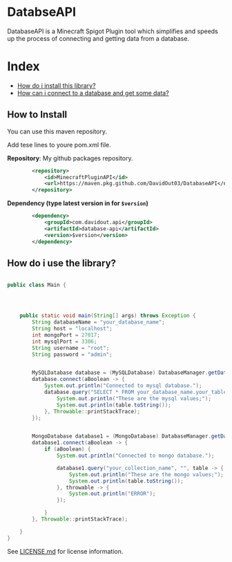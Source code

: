 # DatabseAPI
DatabaseAPI is a Minecraft Spigot Plugin tool which simplifies and speeds up the process of connecting and getting data from a database.
# Index
-  [How do i install this library?](#how-to-install)
-  [How can i connect to a database and get some data?](#how-do-i-use-the-library)

## How to Install
You can use this maven repository.

Add tese lines to youre pom.xml file.

**Repository**:
My github packages repository.

```xml
        <repository>
            <id>MinecraftPluginAPI</id>
            <url>https://maven.pkg.github.com/DavidOut03/DatabaseAPI</url>
        </repository>
```



**Dependency (type latest version in for `$version`)**
```xml
        <dependency>
            <groupId>com.davidout.api</groupId>
            <artifactId>database-api</artifactId>
            <version>$version</version>
        </dependency>
```



## How do i use the library?

```java

public class Main {




    public static void main(String[] args) throws Exception {
        String databaseName = "your_database_name";
        String host = "localhost";
        int mongoPort = 27017;
        int mysqlPort = 3306;
        String username = "root";
        String password = "admin";


        MySQLDatabase database = (MySQLDatabase) DatabaseManager.getDatabase(DatabaseManager.DatabaseType.MYSQL, databaseName, host, mysqlPort, username, password);
        database.connect(aBoolean -> {
            System.out.println("Connected to mysql database.");
            database.query("SELECT * FROM your_database_name.your_table_name;", table -> {
                System.out.println("These are the mysql values;");
                System.out.println(table.toString());
            }, Throwable::printStackTrace);
        });


        MongoDatabase database1 = (MongoDatabase) DatabaseManager.getDatabase(DatabaseManager.DatabaseType.MongoDB, databaseName, host, mongoPort, null, null);
        database1.connect(aBoolean -> {
            if (aBoolean) {
                System.out.println("Connected to mongo database.");

                database1.query("your_collection_name", "", table -> {
                    System.out.println("These are the mongo values;");
                    System.out.println(table.toString());
                }, throwable -> {
                    System.out.println("ERROR");
                });

            }
        }, Throwable::printStackTrace);

    }
}

```



See [LICENSE.md](LICENSE.md) for license information.
